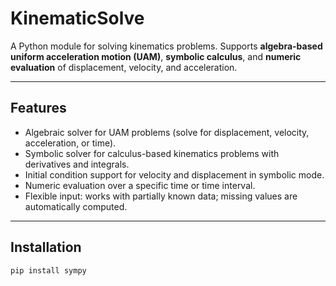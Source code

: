 # KinematicSolve

A Python module for solving kinematics problems. Supports **algebra-based uniform acceleration motion (UAM)**, **symbolic calculus**, and **numeric evaluation** of displacement, velocity, and acceleration. 

---

## Features

- Algebraic solver for UAM problems (solve for displacement, velocity, acceleration, or time).  
- Symbolic solver for calculus-based kinematics problems with derivatives and integrals.  
- Initial condition support for velocity and displacement in symbolic mode.  
- Numeric evaluation over a specific time or time interval.  
- Flexible input: works with partially known data; missing values are automatically computed.

---

## Installation

```bash
pip install sympy
